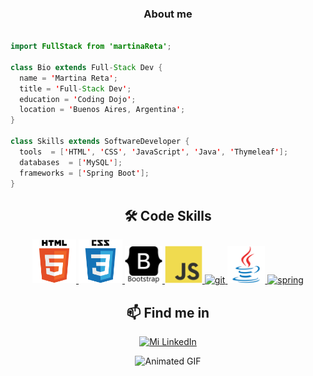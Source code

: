 <h3 align="center"> About me</h3>
<div>

```java

import FullStack from 'martinaReta';

class Bio extends Full-Stack Dev {
  name = 'Martina Reta';
  title = 'Full-Stack Dev';
  education = 'Coding Dojo';
  location = 'Buenos Aires, Argentina';
}

class Skills extends SoftwareDeveloper {
  tools  = ['HTML', 'CSS', 'JavaScript', 'Java', 'Thymeleaf'];
  databases  = ['MySQL'];
  frameworks = ['Spring Boot'];
}
```
</div>

<!--START_SECTION:waka-->
<!--END_SECTION:waka-->

<div align="center">
  <h2>🛠️ Code Skills</h2>
  <p align="center">
    <a href="https://www.w3.org/html/" target="_blank" rel="noreferrer">
      <img src="https://raw.githubusercontent.com/devicons/devicon/master/icons/html5/html5-original-wordmark.svg" alt="html5" width="70" height="70"/>
    </a>
    <a href="https://www.w3schools.com/css/" target="_blank" rel="noreferrer">
      <img src="https://raw.githubusercontent.com/devicons/devicon/master/icons/css3/css3-original-wordmark.svg" alt="css3" width="70" height="70"/>
    </a>
    <a href="https://getbootstrap.com" target="_blank" rel="noreferrer">
      <img src="https://raw.githubusercontent.com/devicons/devicon/master/icons/bootstrap/bootstrap-plain-wordmark.svg" alt="bootstrap" width="60" height="60"/>
    </a>
    <a href="https://developer.mozilla.org/en-US/docs/Web/JavaScript" target="_blank" rel="noreferrer">
      <img src="https://raw.githubusercontent.com/devicons/devicon/master/icons/javascript/javascript-original.svg" alt="javascript" width="60" height="60"/>
    </a>
    <a href="https://git-scm.com/" target="_blank" rel="noreferrer">
      <img src="https://www.vectorlogo.zone/logos/git-scm/git-scm-icon.svg" alt="git" width="60" height="60"/>
    </a>
    <a href="https://java.com" target="_blank" rel="noreferrer">
      <img src="https://raw.githubusercontent.com/devicons/devicon/master/icons/java/java-original.svg" alt="java" width="60" height="60"/>
    </a>
    <a href="https://spring.io/" target="_blank" rel="noreferrer">
      <img src="https://www.vectorlogo.zone/logos/springio/springio-icon.svg" alt="spring" width="60" height="60"/>
    </a>
  </p>
</div>

<div align="center">
  <h2>📫 Find me in</h2> 
<a href="https://www.linkedin.com/in/martina-reta-7bb18b1b2/"><img src="https://img.shields.io/badge/LinkedIn-Connect-blue?style=for-the-badge&logo=linkedin" alt="Mi LinkedIn"></a></p>
</div>

<div align="center">
  <img src="https://media.tenor.com/eT65efTNamoAAAAj/bonfire-darksouls.gif" alt="Animated GIF">
</div>
<img src="https://i.pinimg.com/originals/1a/06/f2/1a06f26e729dece96fab3c436119cde8.png" width="15" height="20">
